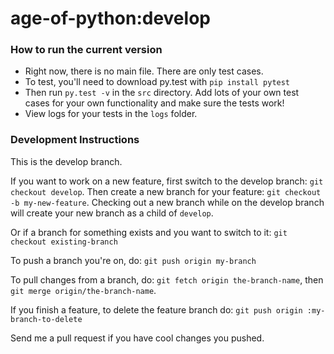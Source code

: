 age-of-python:develop
=====================

### How to run the current version

* Right now, there is no main file. There are only test cases.
* To test, you'll need to download py.test with `pip install pytest` 
* Then run `py.test -v` in the `src` directory.  Add lots of your own test cases for your own functionality and make sure the tests work!
* View logs for your tests in the `logs` folder.

### Development Instructions 

This is the develop branch.

If you want to work on a new feature, first switch to the develop branch: `git checkout develop`. Then create a new branch for your feature: `git checkout -b my-new-feature`. Checking out a new branch while on the develop branch will create your new branch as a child of `develop`.

Or if a branch for something exists and you want to switch to it: `git checkout existing-branch`

To push a branch you're on, do: `git push origin my-branch`

To pull changes from a branch, do: `git fetch origin the-branch-name`, then `git merge origin/the-branch-name`.

If you finish a feature, to delete the feature branch do: `git push origin :my-branch-to-delete`

Send me a pull request if you have cool changes you pushed.